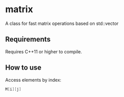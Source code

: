 # matrix
A class for fast matrix operations based on std::vector

## Requirements
Requires C++11 or higher to compile.

## How to use
Access elements by index:

```c++
M[i][j]
```
